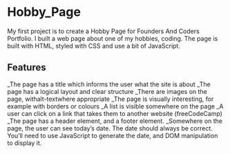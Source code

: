 # Hobby_Page
My first project is to create a Hobby Page for Founders And Coders Portfolio.
I built a web page about one of my hobbies, coding.
The page is built with HTML, styled with CSS and use a bit of JavaScript.

## Features
_The page has a title which informs the user what the site is about
_The page has a logical layout and clear structure
_There are images on the page, withalt-textwhere appropriate
_The page is visually interesting, for example with borders or colours
_A list is visible somewhere on the page
_A user can click on a link that takes them to another website (freeCodeCamp)
_The page has a header element, and a footer element.
_Somewhere on the page, the user can see today’s date. The date should always be correct. 
You’ll need to use JavaScript to generate the date, 
and DOM manipulation to display it.
